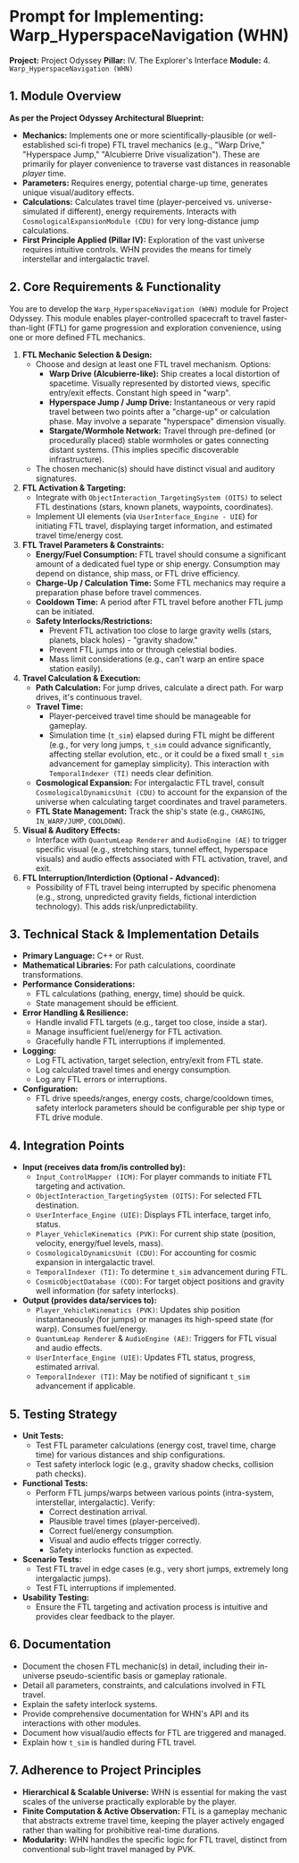 # Prompt for Implementing: Warp_HyperspaceNavigation (WHN)

**Project:** Project Odyssey
**Pillar:** IV. The Explorer's Interface
**Module:** 4. `Warp_HyperspaceNavigation (WHN)`

## 1. Module Overview

**As per the Project Odyssey Architectural Blueprint:**

* **Mechanics:** Implements one or more scientifically-plausible (or well-established sci-fi trope) FTL travel mechanics (e.g., "Warp Drive," "Hyperspace Jump," "Alcubierre Drive visualization"). These are primarily for player convenience to traverse vast distances in reasonable *player* time.
* **Parameters:** Requires energy, potential charge-up time, generates unique visual/auditory effects.
* **Calculations:** Calculates travel time (player-perceived vs. universe-simulated if different), energy requirements. Interacts with `CosmologicalExpansionModule (CDU)` for very long-distance jump calculations.
* **First Principle Applied (Pillar IV):** Exploration of the vast universe requires intuitive controls. WHN provides the means for timely interstellar and intergalactic travel.

## 2. Core Requirements & Functionality

You are to develop the `Warp_HyperspaceNavigation (WHN)` module for Project Odyssey. This module enables player-controlled spacecraft to travel faster-than-light (FTL) for game progression and exploration convenience, using one or more defined FTL mechanics.

1.  **FTL Mechanic Selection & Design:**
    * Choose and design at least one FTL travel mechanism. Options:
        * **Warp Drive (Alcubierre-like):** Ship creates a local distortion of spacetime. Visually represented by distorted views, specific entry/exit effects. Constant high speed in "warp".
        * **Hyperspace Jump / Jump Drive:** Instantaneous or very rapid travel between two points after a "charge-up" or calculation phase. May involve a separate "hyperspace" dimension visually.
        * **Stargate/Wormhole Network:** Travel through pre-defined (or procedurally placed) stable wormholes or gates connecting distant systems. (This implies specific discoverable infrastructure).
    * The chosen mechanic(s) should have distinct visual and auditory signatures.
2.  **FTL Activation & Targeting:**
    * Integrate with `ObjectInteraction_TargetingSystem (OITS)` to select FTL destinations (stars, known planets, waypoints, coordinates).
    * Implement UI elements (via `UserInterface_Engine - UIE`) for initiating FTL travel, displaying target information, and estimated travel time/energy cost.
3.  **FTL Travel Parameters & Constraints:**
    * **Energy/Fuel Consumption:** FTL travel should consume a significant amount of a dedicated fuel type or ship energy. Consumption may depend on distance, ship mass, or FTL drive efficiency.
    * **Charge-Up / Calculation Time:** Some FTL mechanics may require a preparation phase before travel commences.
    * **Cooldown Time:** A period after FTL travel before another FTL jump can be initiated.
    * **Safety Interlocks/Restrictions:**
        * Prevent FTL activation too close to large gravity wells (stars, planets, black holes) - "gravity shadow."
        * Prevent FTL jumps into or through celestial bodies.
        * Mass limit considerations (e.g., can't warp an entire space station easily).
4.  **Travel Calculation & Execution:**
    * **Path Calculation:** For jump drives, calculate a direct path. For warp drives, it's continuous travel.
    * **Travel Time:**
        * Player-perceived travel time should be manageable for gameplay.
        * Simulation time (`t_sim`) elapsed during FTL might be different (e.g., for very long jumps, `t_sim` could advance significantly, affecting stellar evolution, etc., or it could be a fixed small `t_sim` advancement for gameplay simplicity). This interaction with `TemporalIndexer (TI)` needs clear definition.
    * **Cosmological Expansion:** For intergalactic FTL travel, consult `CosmologicalDynamicsUnit (CDU)` to account for the expansion of the universe when calculating target coordinates and travel parameters.
    * **FTL State Management:** Track the ship's state (e.g., `CHARGING`, `IN_WARP/JUMP`, `COOLDOWN`).
5.  **Visual & Auditory Effects:**
    * Interface with `QuantumLeap Renderer` and `AudioEngine (AE)` to trigger specific visual (e.g., stretching stars, tunnel effect, hyperspace visuals) and audio effects associated with FTL activation, travel, and exit.
6.  **FTL Interruption/Interdiction (Optional - Advanced):**
    * Possibility of FTL travel being interrupted by specific phenomena (e.g., strong, unpredicted gravity fields, fictional interdiction technology). This adds risk/unpredictability.

## 3. Technical Stack & Implementation Details

* **Primary Language:** C++ or Rust.
* **Mathematical Libraries:** For path calculations, coordinate transformations.
* **Performance Considerations:**
    * FTL calculations (pathing, energy, time) should be quick.
    * State management should be efficient.
* **Error Handling & Resilience:**
    * Handle invalid FTL targets (e.g., target too close, inside a star).
    * Manage insufficient fuel/energy for FTL activation.
    * Gracefully handle FTL interruptions if implemented.
* **Logging:**
    * Log FTL activation, target selection, entry/exit from FTL state.
    * Log calculated travel times and energy consumption.
    * Log any FTL errors or interruptions.
* **Configuration:**
    * FTL drive speeds/ranges, energy costs, charge/cooldown times, safety interlock parameters should be configurable per ship type or FTL drive module.

## 4. Integration Points

* **Input (receives data from/is controlled by):**
    * `Input_ControlMapper (ICM)`: For player commands to initiate FTL targeting and activation.
    * `ObjectInteraction_TargetingSystem (OITS)`: For selected FTL destination.
    * `UserInterface_Engine (UIE)`: Displays FTL interface, target info, status.
    * `Player_VehicleKinematics (PVK)`: For current ship state (position, velocity, energy/fuel levels, mass).
    * `CosmologicalDynamicsUnit (CDU)`: For accounting for cosmic expansion in intergalactic travel.
    * `TemporalIndexer (TI)`: To determine `t_sim` advancement during FTL.
    * `CosmicObjectDatabase (COD)`: For target object positions and gravity well information (for safety interlocks).
* **Output (provides data/services to):**
    * `Player_VehicleKinematics (PVK)`: Updates ship position instantaneously (for jumps) or manages its high-speed state (for warp). Consumes fuel/energy.
    * `QuantumLeap Renderer` & `AudioEngine (AE)`: Triggers for FTL visual and audio effects.
    * `UserInterface_Engine (UIE)`: Updates FTL status, progress, estimated arrival.
    * `TemporalIndexer (TI)`: May be notified of significant `t_sim` advancement if applicable.

## 5. Testing Strategy

* **Unit Tests:**
    * Test FTL parameter calculations (energy cost, travel time, charge time) for various distances and ship configurations.
    * Test safety interlock logic (e.g., gravity shadow checks, collision path checks).
* **Functional Tests:**
    * Perform FTL jumps/warps between various points (intra-system, interstellar, intergalactic). Verify:
        * Correct destination arrival.
        * Plausible travel times (player-perceived).
        * Correct fuel/energy consumption.
        * Visual and audio effects trigger correctly.
        * Safety interlocks function as expected.
* **Scenario Tests:**
    * Test FTL travel in edge cases (e.g., very short jumps, extremely long intergalactic jumps).
    * Test FTL interruptions if implemented.
* **Usability Testing:**
    * Ensure the FTL targeting and activation process is intuitive and provides clear feedback to the player.

## 6. Documentation

* Document the chosen FTL mechanic(s) in detail, including their in-universe pseudo-scientific basis or gameplay rationale.
* Detail all parameters, constraints, and calculations involved in FTL travel.
* Explain the safety interlock systems.
* Provide comprehensive documentation for WHN's API and its interactions with other modules.
* Document how visual/audio effects for FTL are triggered and managed.
* Explain how `t_sim` is handled during FTL travel.

## 7. Adherence to Project Principles

* **Hierarchical & Scalable Universe:** WHN is essential for making the vast scales of the universe practically explorable by the player.
* **Finite Computation & Active Observation:** FTL is a gameplay mechanic that abstracts extreme travel time, keeping the player actively engaged rather than waiting for prohibitive real-time durations.
* **Modularity:** WHN handles the specific logic for FTL travel, distinct from conventional sub-light travel managed by PVK.